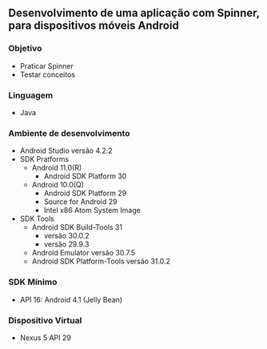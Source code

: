 ## Desenvolvimento de uma aplicação com Spinner, para dispositivos móveis Android
### Objetivo
* Praticar Spinner
* Testar conceitos
### Linguagem
* Java
### Ambiente de desenvolvimento
* Android Studio versão 4.2.2
* SDK Pratforms
  + Android 11.0(R)
    - Android SDK Platform 30
  + Android 10.0(Q)
    - Android SDK Platform 29
    - Source for Android 29
    - Intel x86 Atom System Image
* SDK Tools
  + Android SDK Build-Tools 31
    - versão 30.0.2
    - versão 29.9.3
  + Android Emulator versão 30.7.5
  + Android SDK Platform-Tools versão 31.0.2
### SDK Mínimo
* API 16: Android 4.1 (Jelly Bean)
### Dispositivo Virtual
* Nexus 5 API 29
